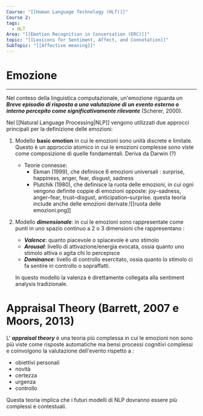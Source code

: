 ```yaml
---
Course: "[[Human Language Technology (HLT)]]"
Course 2: 
tags:
  - HLT
Area: "[[Emotion Recognition in Conversation (ERC)]]"
topic: "[[Lexicons for Sentiment, Affect, and Connotation]]"
SubTopic: "[[Affective meaning]]"
---
```

# Emozione
---
Nel conteso della linguistica computazionale, un'emozione riguarda un ***Breve episodio di risposta a una valutazione di un evento esterno o interno percepito come significativamente rilevante*** (Scherer, 2000).

Nel [[Natural Language Processing|NLP]] vengono utilizzati due approcci principali per la definizione delle emozioni:

1. Modello **basic emotion** in cui le emozioni sono unità discrete e limitate. Questo è un approccio atomico in cui le emozioni complesse sono viste come composizione di quelle fondamentali. Deriva da Darwin (?)
   - Teorie connesse:
      - Ekman (1999), che definisce 6 emozioni universali : surprise, happiness, anger, fear, disgust, sadness
      - Plutchik (1980), che definisce la ruota delle emozioni, in cui ogni vengono definite coppie di emozioni opposte: joy–sadness, anger–fear, trust–disgust, anticipation–surprise. questa teoria include anche delle emozioni derivate.![[ruota delle emozioni.png]]
1. Modello ***dimensionale***: in cui le emozioni sono rappresentate come punti in uno spazio continuo a 2 o 3 dimensioni che rappresentano :
   - ***Valence***: quanto piacevole o spiacevole è uno stimolo 
   - ***Arousal***: livello di attivazione/energia evocata, ossia quanto uno stimolo attiva o agita chi lo percepisce
   - ***Dominance***: livello di controllo esercitato, ossia quanto lo stimolo ci fa sentire in controllo o sopraffatti.
    
    In questo modello la valenza è direttamente collegata alla sentiment analysis tradizionale.


# Appraisal Theory (Barrett, 2007 e Moors, 2013)
L' ***appraisal theory*** è una teoria più complessa in cui le emozioni non sono più viste come risposte automatiche ma bensì processi cognitivi complessi e coinvolgono la valutazione dell'evento rispetto a :
- obiettivi personali
- novità
- certezza
- urgenza 
- controllo
  
Questa teoria implica che i futuri modelli di NLP dovranno essere più complessi e contestuali.
